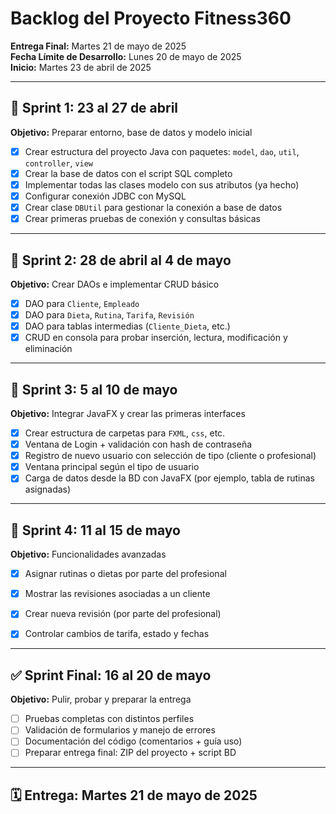 # Backlog del Proyecto Fitness360

**Entrega Final:** Martes 21 de mayo de 2025  
**Fecha Límite de Desarrollo:** Lunes 20 de mayo de 2025  
**Inicio:** Martes 23 de abril de 2025

---

## 📝 Sprint 1: 23 al 27 de abril
**Objetivo:** Preparar entorno, base de datos y modelo inicial

- [x] Crear estructura del proyecto Java con paquetes: `model`, `dao`, `util`, `controller`, `view`
- [x] Crear la base de datos con el script SQL completo
- [x] Implementar todas las clases modelo con sus atributos (ya hecho)
- [x] Configurar conexión JDBC con MySQL
- [x] Crear clase `DBUtil` para gestionar la conexión a base de datos
- [x] Crear primeras pruebas de conexión y consultas básicas

---

## 🧱 Sprint 2: 28 de abril al 4 de mayo
**Objetivo:** Crear DAOs e implementar CRUD básico

- [x]  DAO para `Cliente`, `Empleado`
- [x]  DAO para `Dieta`, `Rutina`, `Tarifa`, `Revisión`
- [x]  DAO para tablas intermedias (`Cliente_Dieta`, etc.)
- [x]  CRUD en consola para probar inserción, lectura, modificación y eliminación

---

## 🎨 Sprint 3: 5 al 10 de mayo
**Objetivo:** Integrar JavaFX y crear las primeras interfaces

- [x]  Crear estructura de carpetas para `FXML`, `css`, etc.
- [x]  Ventana de Login + validación con hash de contraseña
- [x] Registro de nuevo usuario con selección de tipo (cliente o profesional)
- [x] Ventana principal según el tipo de usuario
- [x] Carga de datos desde la BD con JavaFX (por ejemplo, tabla de rutinas asignadas)

---

## 🧠 Sprint 4: 11 al 15 de mayo
**Objetivo:** Funcionalidades avanzadas


- [x] Asignar rutinas o dietas por parte del profesional
- [x] Mostrar las revisiones asociadas a un cliente
- [x] Crear nueva revisión (por parte del profesional)
- [x] Controlar cambios de tarifa, estado y fechas


---

## ✅ Sprint Final: 16 al 20 de mayo
**Objetivo:** Pulir, probar y preparar la entrega

- [ ] Pruebas completas con distintos perfiles
- [ ] Validación de formularios y manejo de errores
- [ ] Documentación del código (comentarios + guía uso)
- [ ] Preparar entrega final: ZIP del proyecto + script BD

---

## 🗓️ Entrega: Martes 21 de mayo de 2025
